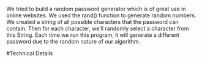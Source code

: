 We tried to build a random password generator which is of great use in online websites.
We used the rand() function to generate random numbers.
We created a string of all possible characters that the password can contain.
Then for each character, we'll randomly select a character from this String.
Each time we run this program, it will generate a different password due to the random nature of our algorithm.

#Technical Details

